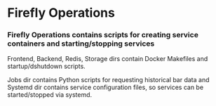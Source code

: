 # Firefly Operations
### Firefly Operations contains scripts for creating service containers and starting/stopping services

Frontend, Backend, Redis, Storage dirs contain Docker Makefiles and startup/dshutdown scripts. 

Jobs dir contains Python scripts for requesting historical bar data and Systemd dir contains service configuration files, so services can be started/stopped via systemd.
